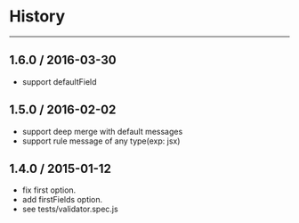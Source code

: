 # History
----

## 1.6.0 / 2016-03-30

- support defaultField

## 1.5.0 / 2016-02-02

- support deep merge with default messages
- support rule message of any type(exp: jsx)

## 1.4.0 / 2015-01-12

- fix first option. 
- add firstFields option.
- see tests/validator.spec.js